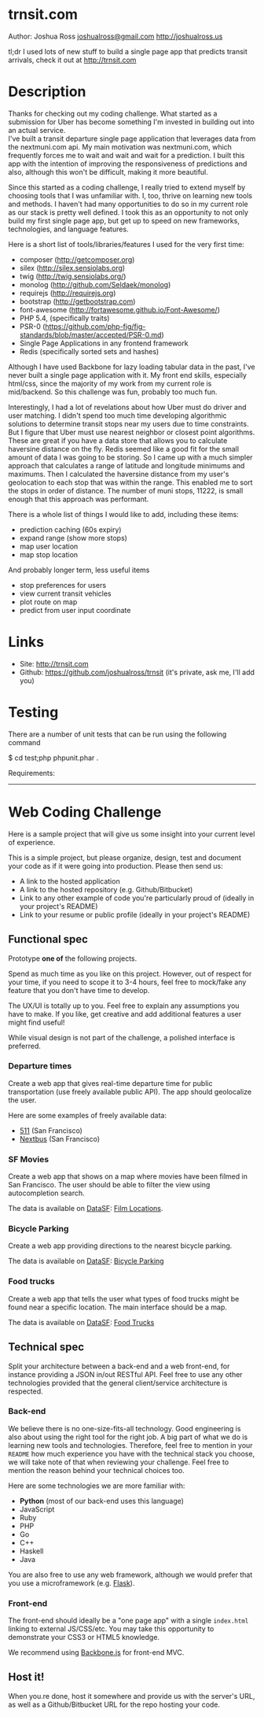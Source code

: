 trnsit.com
==========

Author: Joshua Ross <joshualross@gmail.com>
http://joshualross.us

tl;dr
I used lots of new stuff to build a single page app that predicts transit arrivals,
check it out at http://trnsit.com

Description
===========

Thanks for checking out my coding challenge.  What started as a submission for 
Uber has become something I'm invested in building out into an actual service.  
I've built a transit departure single page application that leverages data 
from the nextmuni.com api.  My main motivation was nextmuni.com, which 
frequently forces me to wait and wait and wait for a prediction.  I built this 
app with the intention of improving the responsiveness of predictions and also, 
although this won't be difficult, making it more beautiful.

Since this started as a coding challenge, I really tried to extend myself by 
choosing tools that I was unfamiliar with.  I, too, thrive on learning new 
tools and methods.  I haven't had many opportunities to do so in my current 
role as our stack is pretty well defined.  I took this as an opportunity to not 
only build my first single page app, but get up to speed on new frameworks, 
technologies, and language features.  

Here is a short list of tools/libraries/features I used for the very first time:
 - composer (http://getcomposer.org)
 - silex (http://silex.sensiolabs.org‎)
 - twig (http://twig.sensiolabs.org/)
 - monolog (http://github.com/Seldaek/monolog)
 - requirejs (http://requirejs.org)
 - bootstrap (http://getbootstrap.com)
 - font-awesome (http://fortawesome.github.io/Font-Awesome/)
 - PHP 5.4, (specifically traits)
 - PSR-0 (https://github.com/php-fig/fig-standards/blob/master/accepted/PSR-0.md)
 - Single Page Applications in any frontend framework
 - Redis (specifically sorted sets and hashes)
 

Although I have used Backbone for lazy loading tabular data in the past, I've 
never built a single page application with it.  My front end skills, especially 
html/css, since the majority of my work from my current role is mid/backend.
So this challenge was fun, probably too much fun.

Interestingly, I had a lot of revelations about how Uber must do driver and 
user matching.  I didn't spend too much time developing algorithmic solutions 
to determine transit stops near my users due to time constraints.  But I figure
that Uber must use nearest neighbor or closest point algorithms.  These are 
great if you have a data store that allows you to calculate haversine distance 
on the fly.  Redis seemed like a good fit for the small amount of data I was
going to be storing.  So I came up with a much simpler approach that calculates 
a range of latitude and longitude minimums and maximums.  Then I calculated the 
haversine distance from my user's geolocation to each stop that was within the 
range.  This enabled me to sort the stops in order of distance.  The number of 
muni stops, 11222, is small enough that this approach was performant.  

There is a whole list of things I would like to add, including these items:
 - prediction caching (60s expiry)
 - expand range (show more stops)
 - map user location
 - map stop location

And probably longer term, less useful items
 - stop preferences for users
 - view current transit vehicles
 - plot route on map
 - predict from user input coordinate

Links
=====
 - Site: http://trnsit.com
 - Github: https://github.com/joshualross/trnsit (it's private, ask me, I'll add you)


Testing
=======
There are a number of unit tests that can be run using the following command
 
 $ cd test;php phpunit.phar .


Requirements:
*******************************************************************************

Web Coding Challenge
====================

Here is a sample project that will give us some insight into your current level
of experience.

This is a simple project, but please organize, design, test and document your
code as if it were going into production. Please then send us:

* A link to the hosted application
* A link to the hosted repository (e.g. Github/Bitbucket)
* Link to any other example of code you're particularly proud of  (ideally in your project's README)
* Link to your resume or public profile (ideally in your project's README)

Functional spec
---------------

Prototype **one of** the following projects.

Spend as much time as you like on this project. However, out of respect for your
time, if you need to scope it to 3-4 hours, feel free to mock/fake any feature
that you don't have time to develop.

The UX/UI is totally up to you. Feel free to explain any assumptions you have to
make. If you like, get creative and add additional features a user might find
useful!

While visual design is not part of the challenge, a polished interface is
preferred.

### Departure times

Create a web app that gives real-time departure time for public transportation
(use freely available public API). The app should geolocalize the user.

Here are some examples of freely available data:

* [511](http://511.org/developer-resources_transit-api.asp) (San Francisco)
* [Nextbus](http://www.nextbus.com/xmlFeedDocs/NextBusXMLFeed.pdf) (San
  Francisco)

### SF Movies

Create a web app that shows on a map where movies have been filmed in San
Francisco. The user should be able to filter the view using 
autocompletion search.

The data is available on [DataSF](http://www.datasf.org/): [Film
Locations](https://data.sfgov.org/Arts-Culture-and-Recreation-/Film-Locations-in-San-Francisco/yitu-d5am).

### Bicycle Parking

Create a web app providing directions to the nearest bicycle parking.

The data is available on [DataSF](http://www.datasf.org/): [Bicycle
Parking](https://data.sfgov.org/Transportation/Bicycle-Parking-Public-/w969-5mn4) 

### Food trucks

Create a web app that tells the user what types of food trucks
might be found near a specific location. The main interface should be
a map.

The data is available on [DataSF](http://www.datasf.org/): [Food
Trucks](https://data.sfgov.org/Permitting/Mobile-Food-Facility-Permit/rqzj-sfat) 

Technical spec
--------------

Split your architecture between a back-end and a web front-end, for instance
providing a JSON in/out RESTful API. Feel free to use any other technologies
provided that the general client/service architecture is respected.

### Back-end

We believe there is no one-size-fits-all technology. Good engineering is also
about using the right tool for the right job. A big part of what we do is
learning new tools and technologies. Therefore, feel free to mention in your
`README` how much experience you have with the technical stack you choose, we
will take note of that when reviewing your challenge. Feel free to mention the
reason behind your technical choices too.

Here are some technologies we are more familiar with:

* **Python** (most of our back-end uses this language)
* JavaScript
* Ruby
* PHP
* Go
* C++
* Haskell
* Java

You are also free to use any web framework, although we would prefer that you 
use a microframework (e.g. [Flask](http://flask.pocoo.org/)).

### Front-end

The front-end should ideally be a "one page app" with a single `index.html`
linking to external JS/CSS/etc. You may take this opportunity to demonstrate
your CSS3 or HTML5 knowledge.

We recommend using [Backbone.js](http://documentcloud.github.com/backbone/)
for front-end MVC.

Host it!
--------

When you.re done, host it somewhere and provide us with the server's URL, as
well as a Github/Bitbucket URL for the repo hosting your code.
